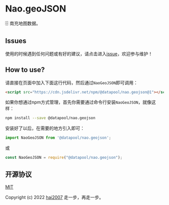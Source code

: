 # Nao.geoJSON
🗄️ 南充地图数据。

## Issues
使用的时候遇到任何问题或有好的建议，请点击进入[issue](https://github.com/hai2007/datapool/issues)，欢迎参与维护！

## How to use?

请直接在页面中加入下面这行代码，然后通过```NaoGeoJSON```即可调用：

```html
<script src="https://cdn.jsdelivr.net/npm/@datapool/nao.geojson@1"></script>
```

如果你想通过npm方式管理，首先你需要通过命令行安装``````NaoGeoJSON``````，就像这样：

```bash
npm install --save @datapool/nao.geojson
```

安装好了以后，在需要的地方引入即可：

```js
import NaoGeoJSON from '@datapool/nao.geojson';
```

或

```js
const NaoGeoJSON = require("@datapool/nao.geojson");
```

开源协议
---------------------------------------
[MIT](https://github.com/hai2007/datapool/blob/master/LICENSE)

Copyright (c) 2022 [hai2007](https://hai2007.gitee.io/sweethome/) 走一步，再走一步。
